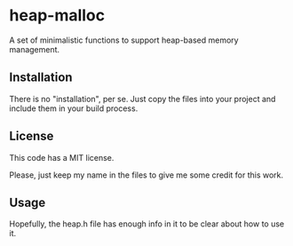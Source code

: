 # heap-malloc

A set of minimalistic functions to support heap-based memory management.

## Installation

There is no "installation", per se. Just copy the files into your project and include them in your build process.

## License

This code has a MIT license.

Please, just keep my name in the files to give me some credit for this work.

## Usage

Hopefully, the heap.h file has enough info in it to be clear about how to use it.
